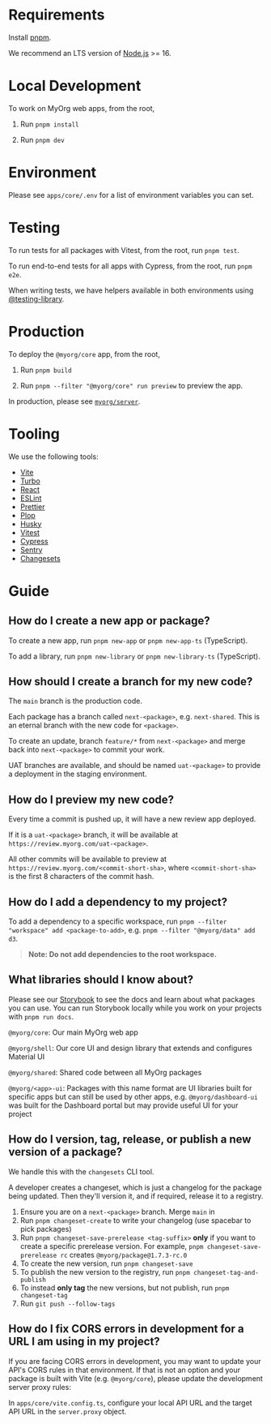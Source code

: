 # Requirements

Install [pnpm](https://pnpm.io/).

We recommend an LTS version of [Node.js](https://nodejs.org/en/) >= 16.

# Local Development

To work on MyOrg web apps, from the root,

1. Run `pnpm install`

2. Run `pnpm dev`

# Environment

Please see `apps/core/.env` for a list of environment variables you can set.

# Testing

To run tests for all packages with Vitest, from the root, run `pnpm test`.

To run end-to-end tests for all apps with Cypress, from the root, run `pnpm e2e`.

When writing tests, we have helpers available in both environments using [@testing-library](https://testing-library.com/docs/queries/about).

# Production

To deploy the `@myorg/core` app, from the root,

1. Run `pnpm build`

2. Run `pnpm --filter "@myorg/core" run preview` to preview the app.

In production, please see [`myorg/server`](https://github.myorg.com/myorg/myorg-server).

# Tooling

We use the following tools:

- [Vite](https://vitejs.dev/)
- [Turbo](https://turbo.build/repo)
- [React](https://reactjs.org/)
- [ESLint](https://eslint.org/)
- [Prettier](https://prettier.io/)
- [Plop](https://github.com/plopjs/plop)
- [Husky](https://github.com/typicode/husky)
- [Vitest](https://github.com/vitest-dev/vitest)
- [Cypress](https://www.cypress.io/)
- [Sentry](https://github.com/getsentry/sentry)
- [Changesets](https://github.com/changesets/changesets)

# Guide

## How do I create a new app or package?

To create a new app, run `pnpm new-app` or `pnpm new-app-ts` (TypeScript).

To add a library, run `pnpm new-library` or `pnpm new-library-ts` (TypeScript).

## How should I create a branch for my new code?

The `main` branch is the production code.

Each package has a branch called `next-<package>`, e.g. `next-shared`. This is an eternal branch with the new code for `<package>`.

To create an update, branch `feature/*` from `next-<package>` and merge back into `next-<package>` to commit your work.

UAT branches are available, and should be named `uat-<package>` to provide a deployment in the staging environment.

## How do I preview my new code?

Every time a commit is pushed up, it will have a new review app deployed.

If it is a `uat-<package>` branch, it will be available at `https://review.myorg.com/uat-<package>`.

All other commits will be available to preview at `https://review.myorg.com/<commit-short-sha>`, where `<commit-short-sha>` is the first 8 characters of the commit hash.

## How do I add a dependency to my project?

To add a dependency to a specific workspace, run `pnpm --filter "workspace" add <package-to-add>`, e.g. `pnpm --filter "@myorg/data" add d3`.

> **Note: Do not add dependencies to the root workspace.**

## What libraries should I know about?

Please see our [Storybook](https://storybook.myorg.com) to see the docs and learn about what packages you can use. You can run Storybook locally while you work on your projects with `pnpm run docs`.

`@myorg/core`: Our main MyOrg web app

`@myorg/shell`: Our core UI and design library that extends and configures Material UI

`@myorg/shared`: Shared code between all MyOrg packages

`@myorg/<app>-ui`: Packages with this name format are UI libraries built for specific apps but can still be used by other apps, e.g. `@myorg/dashboard-ui` was built for the Dashboard portal but may provide useful UI for your project

## How do I version, tag, release, or publish a new version of a package?

We handle this with the `changesets` CLI tool.

A developer creates a changeset, which is just a changelog for the package being updated. Then they'll version it, and if required, release it to a registry.

1. Ensure you are on a `next-<package>` branch. Merge `main` in
2. Run `pnpm changeset-create` to write your changelog (use spacebar to pick packages)
3. Run `pnpm changeset-save-prerelease <tag-suffix>` **only** if you want to create a specific prerelease version. For example, `pnpm changeset-save-prerelease rc` creates `@myorg/package@1.7.3-rc.0`
4. To create the new version, run `pnpm changeset-save`
5. To publish the new version to the registry, run `pnpm changeset-tag-and-publish`
6. To instead **only tag** the new versions, but not publish, run `pnpm changeset-tag`
7. Run `git push --follow-tags`

## How do I fix CORS errors in development for a URL I am using in my project?

If you are facing CORS errors in development, you may want to update your API's CORS rules in that environment. If that is not an option and your package is built with Vite (e.g. `@myorg/core`), please update the development server proxy rules:

In `apps/core/vite.config.ts`, configure your local API URL and the target API URL in the `server.proxy` object.
